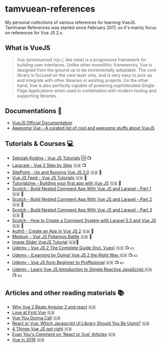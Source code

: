 # tamvuean-references
My personal collections of various references for learning VueJS. TamVuean References was started since February 2017, so it's mainly focus on references for Vue JS 2.x.

## What is VueJS
> Vue (pronounced /vjuː/, like view) is a progressive framework for building user interfaces. Unlike other monolithic frameworks, Vue is designed from the ground up to be incrementally adoptable. The core library is focused on the view layer only, and is very easy to pick up and integrate with other libraries or existing projects. On the other hand, Vue is also perfectly capable of powering sophisticated Single-Page Applications when used in combination with modern tooling and supporting libraries.

## Documentations :blue_book:
* [VueJS Official Documentation](https://vuejs.org/v2/guide/)
* [Awesome Vue - A curated list of cool and awesome stuffs about VueJS](https://github.com/vuejs/awesome-vue)

## Tutorials & Courses :computer:
* [Sekolah Koding - Vue JS Tutorials](https://www.sekolahkoding.com/kelas/tag/vue) :id: :tv:
* [Laracast - Vue 2 Step by Step](https://laracasts.com/series/learn-vue-2-step-by-step/) :uk: :tv:
* [SitePoint - Up and Running Vue JS 2.0](https://www.sitepoint.com/up-and-running-vue-js-2-0/) :uk: :notebook:
* [Vue JS Feed - Vue JS Tutorials](https://vuejsfeed.com/blog/vue-js-tutorials) :uk: :notebook:
* [Tutorialzine - Building your first app with Vue JS](http://tutorialzine.com/2016/08/building-your-first-app-with-vue-js/) :uk: :notebook:
* [Scotch - Build Nested Comment App With Vue JS and Laravel - Part 1](https://pub.scotch.io/@jagadeshanh/build-nested-commenting-system-using-laravel-and-vuejs-part-1) :uk: :notebook:
* [Scotch - Build Nested Comment App With Vue JS and Laravel - Part 2](https://pub.scotch.io/@jagadeshanh/build-nested-commenting-system-using-laravel-and-vuejs-part-2) :uk: :notebook:
* [Scotch - Build Nested Comment App With Vue JS and Laravel - Part 3](https://pub.scotch.io/@jagadeshanh/build-nested-commenting-system-using-laravel-and-vuejs-part-3) :uk: :notebook:
* [Scotch - How to Create a Comment System with Laravel 5.3 and Vue JS](https://pub.scotch.io/@tomiiide/how-to-create-a-comment-system-with-laravel-53-and-vuejs) :uk: :notebook:
* [Auth0 - Create an App in Vue JS 2](https://auth0.com/blog/create-an-app-in-vuejs-2/) :uk: :notebook:
* [Medium - Vue JS Pokemon Battle](https://medium.com/@michaelmangial1/vue-js-pokemon-battle-tutorial-380cd72eb681#.zbtiw9e5c) :uk: :notebook:
* [Image Slider VueJS Tutorial](http://matthiashager.com/blog/image-slider-vuejs-tutorial) :uk::notebook:
* [Udemy - Vue JS 2 The Complete Guide (Incl. Vuex)](https://www.udemy.com/vuejs-2-the-complete-guide/) :uk: :tv: :dollar:
* [Udemy - (Learning by Doing) Vue JS 2 the Right Way ](https://www.udemy.com/learn-by-doing-vue-js-2-the-right-way/) :uk: :tv: :dollar:
* [Udemy - Vue JS from Beginner to Proffesional](https://www.udemy.com/vuejs-from-beginner-to-professional/) :uk: :tv: :dollar:
* [Udemy - Learn Vue JS Introduction to Simple Reactive JavaScript ](https://www.udemy.com/learn-vue-js-introduction-to-simple-reactive-javascript/) :uk: :tv: :dollar:

## Articles and other reading materials :books:
* [Why Vue 2 Beats Angular 2 and react](https://medium.com/@codingfriend/why-vue-2-beats-angular-2-and-react-cfb709b92c59#.1qgwgst0h) :uk:
* [Love at First Vue](https://medium.com/@osman.sist/love-at-first-vue-1f154c9241b7) :uk:
* [Vue You Gonna Call](https://medium.com/@barooney/vue-you-gonna-call-3b103be08180#.b22l0rysj) :uk:
* [React or Vue: Which Javascript UI Library Should You Be Using?](ipt-ui-library-should-you-be-using-543a383608d#.sw87dxfiu) :uk:
* [4 Things Vue JS got right](https://medium.com/js-dojo/4-things-vue-js-got-right-10820cc84004#.1lyr3mu12) :uk:
* [Evan You's Comment on 'React or Vue' Articles](https://medium.com/@youyuxi/pretty-good-comparison-overall-but-a-few-points-id-like-to-discuss-e4f6460e75d5#.l1ahbm417) :uk:
* [Vue in 2016](https://medium.com/the-vue-point/vue-in-2016-8df71d98bfb3#.29ghawgon) :uk:
